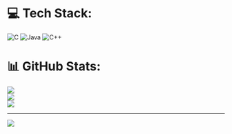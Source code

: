 
# 💻 Tech Stack:
![C](https://img.shields.io/badge/c-%2300599C.svg?style=for-the-badge&logo=c&logoColor=white)
![Java](https://img.shields.io/badge/java-%23ED8B00.svg?style=for-the-badge&logo=openjdk&logoColor=white) ![C++](https://img.shields.io/badge/c++-%2300599C.svg?style=for-the-badge&logo=c%2B%2B&logoColor=white)
# 📊 GitHub Stats:
![](https://github-readme-stats.vercel.app/api?username=soundar2623&theme=dark&hide_border=false&include_all_commits=false&count_private=false)<br/>
![](https://github-readme-streak-stats.herokuapp.com/?user=soundar2623&theme=dark&hide_border=false)<br/>
![](https://github-readme-stats.vercel.app/api/top-langs/?username=soundar2623&theme=dark&hide_border=false&include_all_commits=false&count_private=false&layout=compact)

---
[![](https://visitcount.itsvg.in/api?id=soundar2623&icon=0&color=0)](https://visitcount.itsvg.in)

<!-- Proudly created with GPRM ( https://gprm.itsvg.in ) -->
